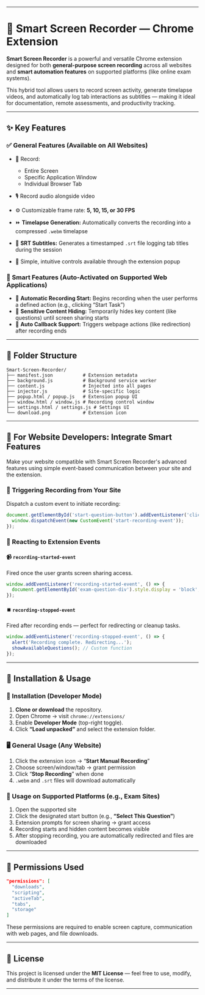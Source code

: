 
---

# 🚀 Smart Screen Recorder — Chrome Extension

**Smart Screen Recorder** is a powerful and versatile Chrome extension designed for both **general-purpose screen recording** across all websites and **smart automation features** on supported platforms (like online exam systems).

This hybrid tool allows users to record screen activity, generate timelapse videos, and automatically log tab interactions as subtitles — making it ideal for documentation, remote assessments, and productivity tracking.

---

## ✨ Key Features

### ✅ General Features (Available on All Websites)

* 🎥 Record:

  * Entire Screen
  * Specific Application Window
  * Individual Browser Tab
* 🎙️ Record audio alongside video
* ⚙️ Customizable frame rate: **5, 10, 15, or 30 FPS**
* ⏩ **Timelapse Generation:** Automatically converts the recording into a compressed `.webm` timelapse
* 📝 **SRT Subtitles:** Generates a timestamped `.srt` file logging tab titles during the session
* 🧩 Simple, intuitive controls available through the extension popup

### 🧠 Smart Features (Auto-Activated on Supported Web Applications)

* 🚦 **Automatic Recording Start:** Begins recording when the user performs a defined action (e.g., clicking “Start Task”)
* 🙈 **Sensitive Content Hiding:** Temporarily hides key content (like questions) until screen sharing starts
* 🔁 **Auto Callback Support:** Triggers webpage actions (like redirection) after recording ends

---

## 📁 Folder Structure

```
Smart-Screen-Recorder/
├── manifest.json           # Extension metadata
├── background.js           # Background service worker
├── content.js              # Injected into all pages
├── injector.js             # Site-specific logic
├── popup.html / popup.js   # Extension popup UI
├── window.html / window.js # Recording control window
├── settings.html / settings.js # Settings UI
└── download.png            # Extension icon
```

---

## 🔧 For Website Developers: Integrate Smart Features

Make your website compatible with Smart Screen Recorder's advanced features using simple event-based communication between your site and the extension.

### 🔹 Triggering Recording from Your Site

Dispatch a custom event to initiate recording:

```javascript
document.getElementById('start-question-button').addEventListener('click', () => {
  window.dispatchEvent(new CustomEvent('start-recording-event'));
});
```

### 🔹 Reacting to Extension Events

#### 📹 `recording-started-event`

Fired once the user grants screen sharing access.

```javascript
window.addEventListener('recording-started-event', () => {
  document.getElementById('exam-question-div').style.display = 'block';
});
```

#### ⏹️ `recording-stopped-event`

Fired after recording ends — perfect for redirecting or cleanup tasks.

```javascript
window.addEventListener('recording-stopped-event', () => {
  alert('Recording complete. Redirecting...');
  showAvailableQuestions(); // Custom function
});
```

---

## 🧪 Installation & Usage

### 🔄 Installation (Developer Mode)

1. **Clone or download** the repository.
2. Open Chrome → visit `chrome://extensions/`
3. Enable **Developer Mode** (top-right toggle).
4. Click **“Load unpacked”** and select the extension folder.

### 🖥️ General Usage (Any Website)

1. Click the extension icon → “**Start Manual Recording**”
2. Choose screen/window/tab → grant permission
3. Click “**Stop Recording**” when done
4. `.webm` and `.srt` files will download automatically

### 📝 Usage on Supported Platforms (e.g., Exam Sites)

1. Open the supported site
2. Click the designated start button (e.g., **“Select This Question”**)
3. Extension prompts for screen sharing → grant access
4. Recording starts and hidden content becomes visible
5. After stopping recording, you are automatically redirected and files are downloaded

---

## 🔐 Permissions Used

```json
"permissions": [
  "downloads",
  "scripting",
  "activeTab",
  "tabs",
  "storage"
]
```

These permissions are required to enable screen capture, communication with web pages, and file downloads.

---

## 📄 License

This project is licensed under the **MIT License** — feel free to use, modify, and distribute it under the terms of the license.

---

